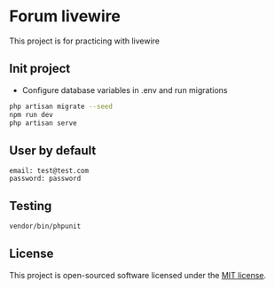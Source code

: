 # Forum livewire

This project is for practicing with livewire

## Init project

- Configure database variables in .env and run migrations

```bash
php artisan migrate --seed
npm run dev
php artisan serve
```

## User by default

```
email: test@test.com
password: password
```

## Testing

```bash
vendor/bin/phpunit
```

## License

This project is open-sourced software licensed under the [MIT license](https://opensource.org/licenses/MIT).
